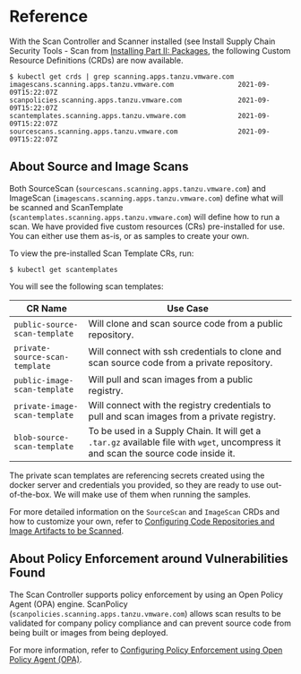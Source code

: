 # Reference
With the Scan Controller and Scanner installed (see Install Supply Chain Security Tools - Scan from [Installing Part II: Packages](../install.md#install-scst-scan), the following Custom Resource Definitions (CRDs) are now available.
```console
$ kubectl get crds | grep scanning.apps.tanzu.vmware.com
imagescans.scanning.apps.tanzu.vmware.com                2021-09-09T15:22:07Z
scanpolicies.scanning.apps.tanzu.vmware.com              2021-09-09T15:22:07Z
scantemplates.scanning.apps.tanzu.vmware.com             2021-09-09T15:22:07Z
sourcescans.scanning.apps.tanzu.vmware.com               2021-09-09T15:22:07Z
```

## About Source and Image Scans
Both SourceScan (`sourcescans.scanning.apps.tanzu.vmware.com`) and ImageScan (`imagescans.scanning.apps.tanzu.vmware.com`) define what will be scanned and ScanTemplate (`scantemplates.scanning.apps.tanzu.vmware.com`) will define how to run a scan. We have provided five custom resources (CRs) pre-installed for use. You can either use them as-is, or as samples to create your own.

To view the pre-installed Scan Template CRs, run:
```console
$ kubectl get scantemplates
```

You will see the following scan templates:

| CR Name | Use Case|
|---|---|
|`public-source-scan-template`|Will clone and scan source code from a public repository.|
|`private-source-scan-template`|Will connect with ssh credentials to clone and scan source code from a private repository.|
|`public-image-scan-template`|Will pull and scan images from a public registry.|
|`private-image-scan-template`|Will connect with the registry credentials to pull and scan images from a private registry.|
|`blob-source-scan-template`|To be used in a Supply Chain. It will get a `.tar.gz` available file with `wget`, uncompress it and scan the source code inside it.|

The private scan templates are referencing secrets created using the docker server and credentials you provided, so they are ready to use out-of-the-box. We will make use of them when running the samples.

For more detailed information on the `SourceScan` and `ImageScan` CRDs and how to customize your own, refer to [Configuring Code Repositories and Image Artifacts to be Scanned](scan-crs.md).

## About Policy Enforcement around Vulnerabilities Found
The Scan Controller supports policy enforcement by using an Open Policy Agent (OPA) engine. ScanPolicy (`scanpolicies.scanning.apps.tanzu.vmware.com`) allows scan results to be validated for company policy compliance and can prevent source code from being built or images from being deployed.

For more information, refer to [Configuring Policy Enforcement using Open Policy Agent (OPA)](policies.md).
